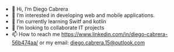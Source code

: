 - 👋 Hi, I’m Diego Cabrera
- 👀 I’m interested in developing web and mobile applications.
- 🌱 I’m currently learning Switf and kotlin
- 💞️ I’m looking to collaborate IT projects  
- 📫 How to reach me https://www.linkedin.com/in/diego-cabrera-56b474aa/ or my email: diego.cabrera.15@outlook.com

<!---
diegocabrera15/diegocabrera15 is a ✨ special ✨ repository because its `README.md` (this file) appears on your GitHub profile.
You can click the Preview link to take a look at your changes.
--->
